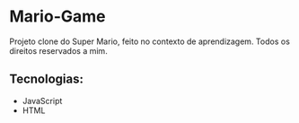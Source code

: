 # Mario-Game

Projeto clone do Super Mario, feito no contexto de aprendizagem. Todos os direitos reservados a mim. 

## Tecnologias:
- JavaScript
- HTML
